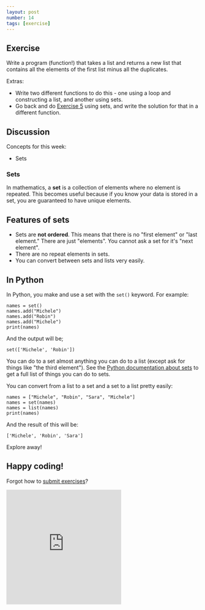 ```yaml
---
layout: post
number: 14
tags: [exercise]
---
```


## Exercise

Write a program (function!) that takes a list and returns a new list that contains all the elements of the first list minus all the duplicates. 

Extras: 

* Write two different functions to do this - one using a loop and constructing a list, and another using sets.
* Go back and do [Exercise 5](http://practicepython.blogspot.com/2014/03/exercise-5-list-overlap.html) using sets, and write the solution for that in a different function.

## Discussion

Concepts for this week:

* Sets

### Sets

In mathematics, a **set** is a collection of elements where no element is repeated. This becomes useful because if you know your data is stored in a set, you are guaranteed to have unique elements. 

## Features of sets

* Sets are **not ordered**. This means that there is no "first element" or "last element." There are just "elements". You cannot ask a set for it's "next element".
* There are no repeat elements in sets.
* You can convert between sets and lists very easily. 

## In Python 

In Python, you make and use a set with the `set()` keyword. For example: 

```
names = set()
names.add("Michele")
names.add("Robin")
names.add("Michele")
print(names)
```

And the output will be; 

```
set(['Michele', 'Robin'])
```

You can do to a set almost anything you can do to a list (except ask for things like "the third element"). See the [Python documentation about sets](https://docs.python.org/3.3/library/stdtypes.html?highlight=set#set) to get a full list of things you can do to sets. 

You can convert from a list to a set and a set to a list pretty easily: 

```
names = ["Michele", "Robin", "Sara", "Michele"]
names = set(names)
names = list(names)
print(names)
```

And the result of this will be: 

```
['Michele', 'Robin', 'Sara']
```

Explore away!
 
## Happy coding! 

Forgot how to [submit exercises](http://practicepython.blogspot.com/2014/01/how-it-works.html)?

<iframe src="https://docs.google.com/forms/d/1WukNfdIjINTKLJRIcKJ6pmMbfd9A3PXqhOVpWRhlRF4/viewform?embedded=true" width="300" height="300" frameborder="0" marginheight="0" marginwidth="0">Loading...</iframe>